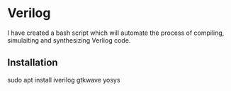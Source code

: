 # Verilog
I have created a bash script which will automate the process of compiling, simulaiting and synthesizing Verliog code.
## Installation
sudo apt install iverilog gtkwave yosys 
